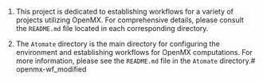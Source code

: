 1. This project is dedicated to establishing workflows for a variety of projects utilizing OpenMX. For comprehensive details, please consult the `README.md` file located in each corresponding directory.

2. The `Atomate` directory is the main directory for configuring the environment and establishing workflows for OpenMX computations. For more information, please see the `README.md` file in the `Atomate` directory.# openmx-wf_modified

